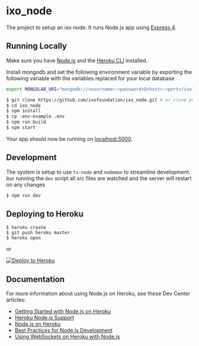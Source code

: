 # ixo_node

The project to setup an ixo node.  It runs Node.js app using [Express 4](http://expressjs.com/).

## Running Locally

Make sure you have [Node.js](http://nodejs.org/) and the [Heroku CLI](https://cli.heroku.com/) installed.

Install mongodb and set the following environment variable by exporting the following variable with the variables replaced for your local database

```sh
export MONGOLAB_URI="mongodb://<username>:<password>@<host>:<port>/ixo"
```


```sh
$ git clone https://github.com/ixofoundation/ixo_node.git # or clone your own fork
$ cd ixo_node
$ npm install
$ cp .env-example .env
$ npm run build
$ npm start
```

Your app should now be running on [localhost:5000](http://localhost:5000/).

## Development
The system is setup to use `ts-node` and `nodemon` to streamline development. bur running the `dev` script all src files are watched and the server will restart on any changes

```sh
$ npm run dev
```

## Deploying to Heroku

```
$ heroku create
$ git push heroku master
$ heroku open
```
or

[![Deploy to Heroku](https://www.herokucdn.com/deploy/button.png)](https://heroku.com/deploy)

## Documentation

For more information about using Node.js on Heroku, see these Dev Center articles:

- [Getting Started with Node.js on Heroku](https://devcenter.heroku.com/articles/getting-started-with-nodejs)
- [Heroku Node.js Support](https://devcenter.heroku.com/articles/nodejs-support)
- [Node.js on Heroku](https://devcenter.heroku.com/categories/nodejs)
- [Best Practices for Node.js Development](https://devcenter.heroku.com/articles/node-best-practices)
- [Using WebSockets on Heroku with Node.js](https://devcenter.heroku.com/articles/node-websockets)